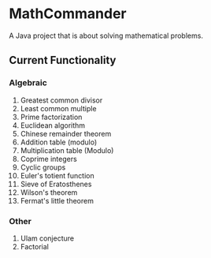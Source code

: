 # MathCommander

A Java project that is about solving mathematical problems.

## Current Functionality

### Algebraic
1. Greatest common divisor
2. Least common multiple
3. Prime factorization
4. Euclidean algorithm
5. Chinese remainder theorem
6. Addition table (modulo)
7. Multiplication table (Modulo)
8. Coprime integers
9. Cyclic groups
10. Euler's totient function
11. Sieve of Eratosthenes
12. Wilson's theorem
13. Fermat's little theorem


### Other
1. Ulam conjecture
2. Factorial
